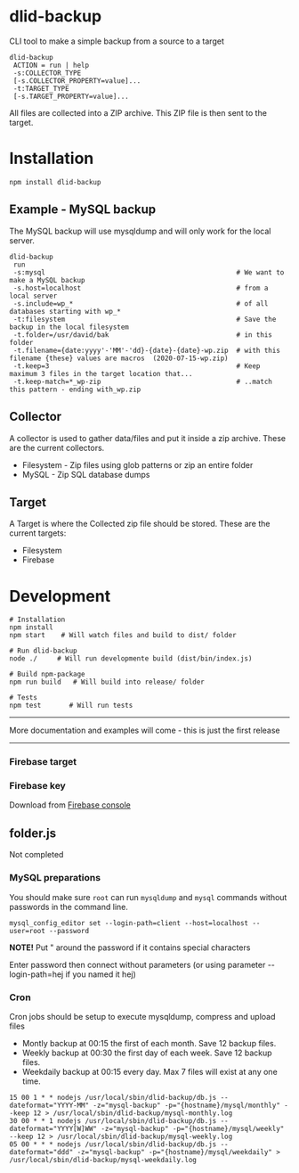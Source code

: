 # dlid-backup
CLI tool to make a simple backup from a source to a target

```
dlid-backup 
 ACTION = run | help
 -s:COLLECTOR_TYPE 
 [-s.COLLECTOR_PROPERTY=value]...
 -t:TARGET_TYPE 
 [-s.TARGET_PROPERTY=value]...
```

All files are collected into a ZIP archive. This ZIP file is then sent to the target.

# Installation

    npm install dlid-backup

## Example - MySQL backup
The MySQL backup will use mysqldump and will only work for the local server.

```
dlid-backup
 run
 -s:mysql                                                # We want to make a MySQL backup
 -s.host=localhost                                       # from a local server
 -s.include=wp_*                                         # of all databases starting with wp_*
 -t:filesystem                                           # Save the backup in the local filesystem
 -t.folder=/usr/david/bak                                # in this folder
 -t.filename={date:yyyy'-'MM'-'dd}-{date}-{date}-wp.zip  # with this filename {these} values are macros  (2020-07-15-wp.zip)
 -t.keep=3                                               # Keep maximum 3 files in the target location that...
 -t.keep-match=*_wp-zip                                  # ..match this pattern - ending with_wp.zip
```

## Collector

A collector is used to gather data/files and put it inside a zip archive. These are the current collectors.

- Filesystem - Zip files using glob patterns or zip an entire folder
- MySQL - Zip SQL database dumps

## Target

A Target is where the Collected zip file should be stored. These are the current targets:

- Filesystem
- Firebase

# Development

```
# Installation
npm install
npm start    # Will watch files and build to dist/ folder

# Run dlid-backup
node ./     # Will run developmente build (dist/bin/index.js)

# Build npm-package
npm run build   # Will build into release/ folder

# Tests
npm test       # Will run tests
```



--------------------------------

More documentation and examples will come - this is just the first release

--------------------------------

### Firebase target

### Firebase key
Download from [Firebase console](https://console.firebase.google.com/project/dlid-backup/settings/serviceaccounts/adminsdk)

## folder.js

Not completed

### MySQL preparations

You should make sure `root` can run `mysqldump` and `mysql` commands without passwords in the command line.

`mysql_config_editor set --login-path=client --host=localhost --user=root --password`

**NOTE!** Put " around the password if it contains special characters

Enter password then connect without parameters (or using parameter --login-path=hej if you named it hej)

### Cron

Cron jobs should be setup to execute mysqldump, compress and upload files

- Montly backup at 00:15 the first of each month. Save 12 backup files.
- Weekly backup at 00:30 the first day of each week. Save 12 backup files.
- Weekdaily backup at 00:15 every day. Max 7 files will exist at any one time.

```
15 00 1 * * nodejs /usr/local/sbin/dlid-backup/db.js --dateformat="YYYY-MM" -z="mysql-backup" -p="{hostname}/mysql/monthly" --keep 12 > /usr/local/sbin/dlid-backup/mysql-monthly.log
30 00 * * 1 nodejs /usr/local/sbin/dlid-backup/db.js --dateformat="YYYY[W]WW" -z="mysql-backup" -p="{hostname}/mysql/weekly" --keep 12 > /usr/local/sbin/dlid-backup/mysql-weekly.log
05 00 * * * nodejs /usr/local/sbin/dlid-backup/db.js --dateformat="ddd" -z="mysql-backup" -p="{hostname}/mysql/weekdaily" > /usr/local/sbin/dlid-backup/mysql-weekdaily.log